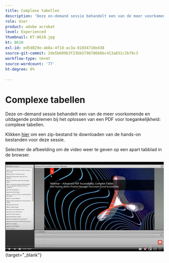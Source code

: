 ```yaml
---
title: Complexe tabellen
description: 'Deze on-demand sessie behandelt een van de meer voorkomende en uitdagende problemen bij het oplossen van een PDF voor toegankelijkheid: complexe tabellen'
role: User
product: adobe acrobat
level: Experienced
thumbnail: KT-8610.jpg
kt: 8610
exl-id: ed5d829e-ab8a-4f1d-ac3a-81034710e438
source-git-commit: 2de5b609b3f23bb5796786b6bc413a831c2b78c3
workflow-type: tm+mt
source-wordcount: '77'
ht-degree: 0%

---
```


# Complexe tabellen

Deze on-demand sessie behandelt een van de meer voorkomende en uitdagende problemen bij het oplossen van een PDF voor toegankelijkheid: complexe tabellen.

Klikken [hier](../assets/accessibilitysession3.zip) om een zip-bestand te downloaden van de hands-on bestanden voor deze sessie.

Selecteer de afbeelding om de video weer te geven op een apart tabblad in de browser.

[![Video sessie 3](../assets/Accessibilitysession3_YT.png)](https://youtu.be/kcM_jyHGd6Y){target=&quot;_blank&quot;}
